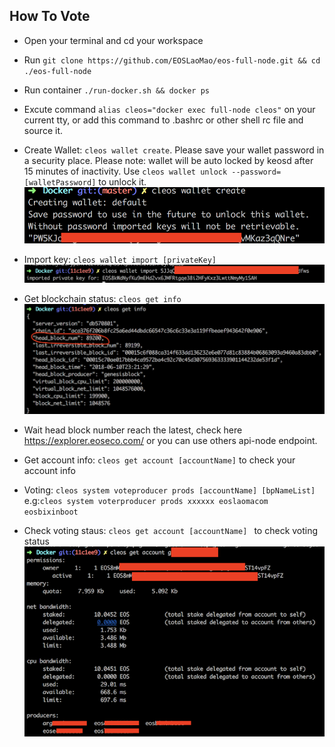 ## How To Vote
* Open your terminal and cd your workspace

* Run `git clone https://github.com/EOSLaoMao/eos-full-node.git && cd ./eos-full-node`

* Run container `./run-docker.sh && docker ps`

* Excute command `alias cleos="docker exec full-node cleos"` on your current tty, or add this command to .bashrc or other shell rc file and source it.

* Create Wallet: `cleos wallet create`. Please save your wallet password in a security place. Please note: wallet will be auto locked by keosd after 15 minutes of inactivity. Use `cleos wallet unlock --password=[walletPassword]` to unlock it.
![](./images/00-createwallet.png)

* Import key: `cleos wallet import [privateKey]`
![](./images/01-importkey.png)

* Get blockchain status: `cleos get info` 
![](./images/02-getchaininfo.png)

* Wait head block number reach the latest, check here https://explorer.eoseco.com/ or you can use others api-node endpoint. 

* Get account info: `cleos get account [accountName]` to check your account info 
 
* Voting: `cleos system voteproducer prods [accountName] [bpNameList]`
e.g:`cleos system voterproducer prods xxxxxx eoslaomacom eosbixinboot`

* Check voting staus: `cleos get account [accountName] ` to check voting status
![](./images/03-votinginfo.png)

